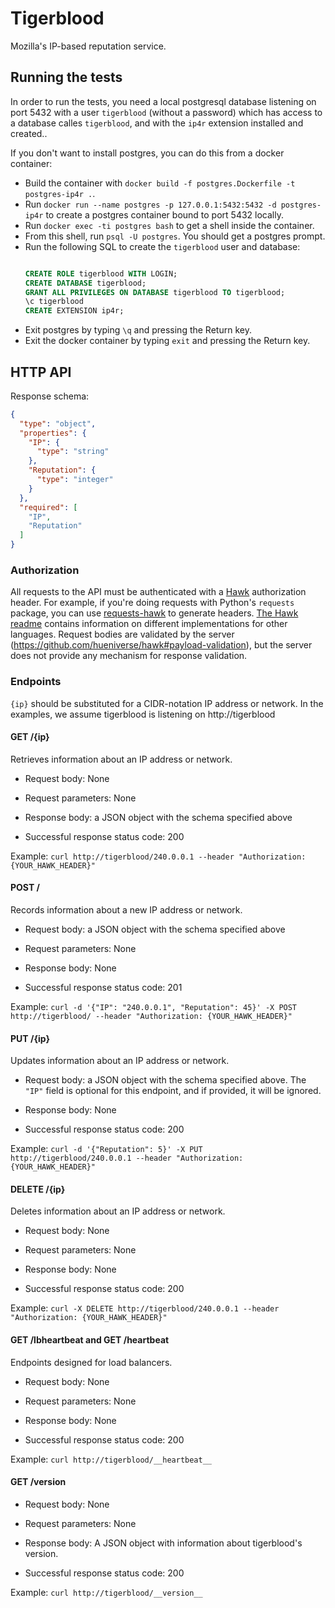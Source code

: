 # Tigerblood

Mozilla's IP-based reputation service.

## Running the tests

In order to run the tests, you need a local postgresql database listening on port 5432 with a user `tigerblood` (without a password) which has access to a database calles `tigerblood`, and with the `ip4r` extension installed and created..

If you don't want to install postgres, you can do this from a docker container:

- Build the container with `docker build -f postgres.Dockerfile -t postgres-ip4r .`.
- Run `docker run --name postgres -p 127.0.0.1:5432:5432 -d postgres-ip4r` to create a postgres container bound to port 5432 locally.
- Run `docker exec -ti postgres bash` to get a shell inside the container.
- From this shell, run `psql -U postgres`. You should get a postgres prompt.
- Run the following SQL to create the `tigerblood` user and database:
  ```sql
  
  CREATE ROLE tigerblood WITH LOGIN;
  CREATE DATABASE tigerblood;
  GRANT ALL PRIVILEGES ON DATABASE tigerblood TO tigerblood;
  \c tigerblood
  CREATE EXTENSION ip4r;
  ```
- Exit postgres by typing `\q` and pressing the Return key.
- Exit the docker container by typing `exit` and pressing the Return key.

## HTTP API

Response schema:

```json
{
  "type": "object",
  "properties": {
    "IP": {
      "type": "string"
    },
    "Reputation": {
      "type": "integer"
    }
  },
  "required": [
    "IP",
    "Reputation"
  ]
}
```

### Authorization

All requests to the API must be authenticated with a [Hawk](https://github.com/hueniverse/hawk) authorization header. For example, if you're doing requests with Python's `requests` package, you can use [requests-hawk](https://github.com/mozilla-services/requests-hawk) to generate headers. [The Hawk readme](https://github.com/hueniverse/hawk#implementations) contains information on different implementations for other languages. Request bodies are validated by the server (https://github.com/hueniverse/hawk#payload-validation), but the server does not provide any mechanism for response validation.

### Endpoints
`{ip}` should be substituted for a CIDR-notation IP address or network.
In the examples, we assume tigerblood is listening on http://tigerblood

#### GET /{ip}

Retrieves information about an IP address or network.

* Request body: None
* Request parameters: None

* Response body: a JSON object with the schema specified above
* Successful response status code: 200

Example: `curl http://tigerblood/240.0.0.1 --header "Authorization: {YOUR_HAWK_HEADER}"`

#### POST /

Records information about a new IP address or network.

* Request body: a JSON object with the schema specified above
* Request parameters: None

* Response body: None
* Successful response status code: 201

Example: `curl -d '{"IP": "240.0.0.1", "Reputation": 45}' -X POST http://tigerblood/ --header "Authorization: {YOUR_HAWK_HEADER}"`

#### PUT /{ip}

Updates information about an IP address or network.

* Request body: a JSON object with the schema specified above. The `"IP"` field is optional for this endpoint, and if provided, it will be ignored.

* Response body: None
* Successful response status code: 200

Example: `curl -d '{"Reputation": 5}' -X PUT http://tigerblood/240.0.0.1 --header "Authorization: {YOUR_HAWK_HEADER}"`

#### DELETE /{ip}

Deletes information about an IP address or network.

* Request body: None
* Request parameters: None

* Response body: None
* Successful response status code: 200

Example: `curl -X DELETE http://tigerblood/240.0.0.1 --header "Authorization: {YOUR_HAWK_HEADER}"`

#### GET /__lbheartbeat__ and GET /__heartbeat__

Endpoints designed for load balancers.

* Request body: None
* Request parameters: None

* Response body: None
* Successful response status code: 200

Example: `curl http://tigerblood/__heartbeat__`

#### GET /__version__

* Request body: None
* Request parameters: None

* Response body: A JSON object with information about tigerblood's version.
* Successful response status code: 200

Example: `curl http://tigerblood/__version__`

